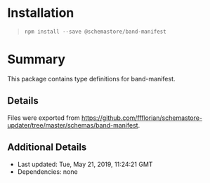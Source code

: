 # Installation
> `npm install --save @schemastore/band-manifest`

# Summary
This package contains type definitions for band-manifest.

## Details
Files were exported from https://github.com/ffflorian/schemastore-updater/tree/master/schemas/band-manifest.

## Additional Details
* Last updated: Tue, May 21, 2019, 11:24:21 GMT
* Dependencies: none
